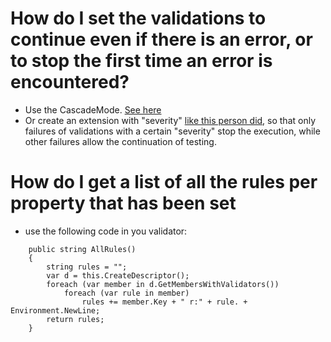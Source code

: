 # How do I set the validations to continue even if there is an error, or to stop the first time an error is encountered?
* Use the CascadeMode. [See here](https://github.com/JeremySkinner/FluentValidation/wiki/Configuring-a-Validator#setting-the-cascade-mode)
* Or create an extension with "severity" [like this person did](https://fluentvalidation.codeplex.com/discussions/355890), so that only failures of validations with a certain "severity" stop the execution, while other failures allow the continuation of testing.   

# How do I get a list of all the rules per property that has been set
* use the following code in you validator: 

`    public string AllRules()`  
`    {`  
`        string rules = "";`  
`        var d = this.CreateDescriptor();`  
`        foreach (var member in d.GetMembersWithValidators())`  
`            foreach (var rule in member)`  
`                rules += member.Key + " r:" + rule. +  Environment.NewLine;`  
`        return rules;`  
`    }`


